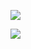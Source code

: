 <a target="_blank" href="https://warinyourself.github.io/Warinyourself/"><img src="https://user-images.githubusercontent.com/33872448/102024951-f2f56a00-3da5-11eb-8ec2-0d83572d5346.gif"/></a>

<img src="https://github-readme-stats.vercel.app/api?username=warinyourself&show_icons=true&title_color=00AEFF&icon_color=2DDE98&text_color=FFFFFF&bg_color=050F2C&hide_border=true"/>